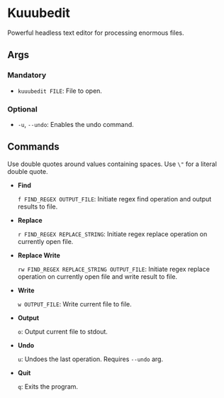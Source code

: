 # Kuuubedit

Powerful headless text editor for processing enormous files.

## Args

### Mandatory

- `kuuubedit FILE`: File to open.

### Optional

- `-u`, `--undo`: Enables the undo command.

## Commands

Use double quotes around values containing spaces. Use `\"` for a literal double quote.

- **Find**

    `f FIND_REGEX OUTPUT_FILE`: Initiate regex find operation and output results to file.

- **Replace**

    `r FIND_REGEX REPLACE_STRING`: Initiate regex replace operation on currently open file.

- **Replace Write**

    `rw FIND_REGEX REPLACE_STRING OUTPUT_FILE`: Initiate regex replace operation on currently open file and write result to file.

- **Write**

    `w OUTPUT_FILE`: Write current file to file.

- **Output**

    `o`: Output current file to stdout.

- **Undo**

    `u`: Undoes the last operation. Requires `--undo` arg.

- **Quit**

    `q`: Exits the program.
